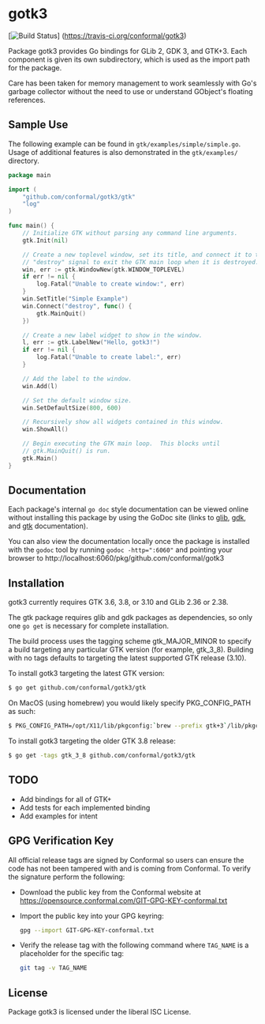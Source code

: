 gotk3
=====

[![Build Status](https://travis-ci.org/conformal/gotk3.png?branch=master)]
(https://travis-ci.org/conformal/gotk3)

Package gotk3 provides Go bindings for GLib 2, GDK 3, and GTK+3.  Each
component is given its own subdirectory, which is used as the import
path for the package.

Care has been taken for memory management to work seamlessly with Go's
garbage collector without the need to use or understand GObject's
floating references.

## Sample Use

The following example can be found in `gtk/examples/simple/simple.go`.
Usage of additional features is also demonstrated in the
`gtk/examples/` directory.

```Go
package main

import (
	"github.com/conformal/gotk3/gtk"
	"log"
)

func main() {
	// Initialize GTK without parsing any command line arguments.
	gtk.Init(nil)

	// Create a new toplevel window, set its title, and connect it to the
	// "destroy" signal to exit the GTK main loop when it is destroyed.
	win, err := gtk.WindowNew(gtk.WINDOW_TOPLEVEL)
	if err != nil {
		log.Fatal("Unable to create window:", err)
	}
	win.SetTitle("Simple Example")
	win.Connect("destroy", func() {
		gtk.MainQuit()
	})

	// Create a new label widget to show in the window.
	l, err := gtk.LabelNew("Hello, gotk3!")
	if err != nil {
		log.Fatal("Unable to create label:", err)
	}

	// Add the label to the window.
	win.Add(l)

	// Set the default window size.
	win.SetDefaultSize(800, 600)

	// Recursively show all widgets contained in this window.
	win.ShowAll()

	// Begin executing the GTK main loop.  This blocks until
	// gtk.MainQuit() is run. 
	gtk.Main()
}
```

## Documentation

Each package's internal `go doc` style documentation can be viewed
online without installing this package by using the GoDoc site (links
to [glib](http://godoc.org/github.com/conformal/gotk3/glib),
[gdk](http://godoc.org/github.com/conformal/gotk3/gdk), and
[gtk](http://godoc.org/github.com/conformal/gotk3/gtk) documentation).

You can also view the documentation locally once the package is
installed with the `godoc` tool by running `godoc -http=":6060"` and
pointing your browser to
http://localhost:6060/pkg/github.com/conformal/gotk3

## Installation

gotk3 currently requires GTK 3.6, 3.8, or 3.10 and GLib 2.36 or 2.38.

The gtk package requires glib and gdk packages as dependencies, so
only one `go get` is necessary for complete installation.

The build process uses the tagging scheme gtk_MAJOR_MINOR to specify a
build targeting any particular GTK version (for example, gtk_3_8).
Building with no tags defaults to targeting the latest supported GTK
release (3.10).

To install gotk3 targeting the latest GTK version:

```bash
$ go get github.com/conformal/gotk3/gtk
```

On MacOS (using homebrew) you would likely specify PKG_CONFIG_PATH as such:
```bash
$ PKG_CONFIG_PATH=/opt/X11/lib/pkgconfig:`brew --prefix gtk+3`/lib/pkgconfig go get -u -v github.com/conformal/gotk3/gdk
```

To install gotk3 targeting the older GTK 3.8 release:

```bash
$ go get -tags gtk_3_8 github.com/conformal/gotk3/gtk
```

## TODO
- Add bindings for all of GTK+
- Add tests for each implemented binding
- Add examples for intent

## GPG Verification Key

All official release tags are signed by Conformal so users can ensure the code
has not been tampered with and is coming from Conformal.  To verify the
signature perform the following:

- Download the public key from the Conformal website at
  https://opensource.conformal.com/GIT-GPG-KEY-conformal.txt

- Import the public key into your GPG keyring:
  ```bash
  gpg --import GIT-GPG-KEY-conformal.txt
  ```

- Verify the release tag with the following command where `TAG_NAME` is a
  placeholder for the specific tag:
  ```bash
  git tag -v TAG_NAME
  ```

## License

Package gotk3 is licensed under the liberal ISC License.
